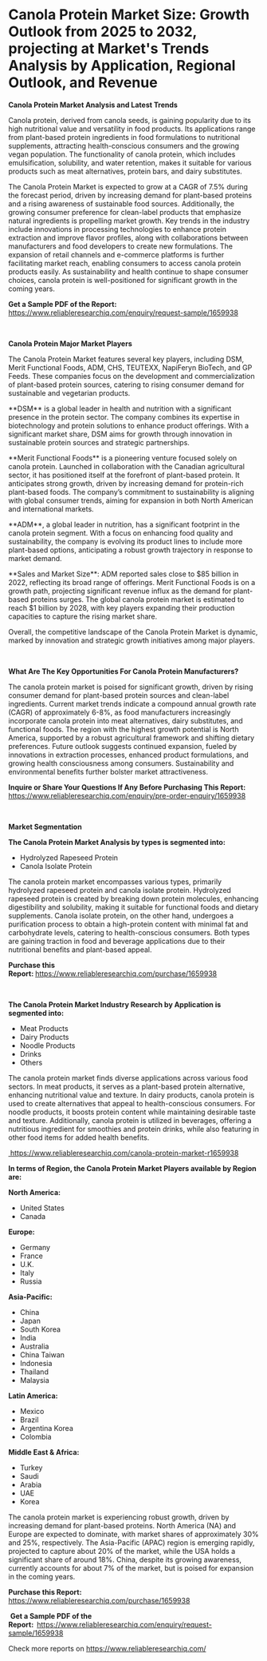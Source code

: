 <p><h1>Canola Protein Market Size: Growth Outlook from 2025 to 2032, projecting at Market's Trends Analysis by Application, Regional Outlook, and Revenue</h1></p><p><strong>Canola Protein Market Analysis and Latest Trends</strong></p>
<p><p>Canola protein, derived from canola seeds, is gaining popularity due to its high nutritional value and versatility in food products. Its applications range from plant-based protein ingredients in food formulations to nutritional supplements, attracting health-conscious consumers and the growing vegan population. The functionality of canola protein, which includes emulsification, solubility, and water retention, makes it suitable for various products such as meat alternatives, protein bars, and dairy substitutes.</p><p>The Canola Protein Market is expected to grow at a CAGR of 7.5% during the forecast period, driven by increasing demand for plant-based proteins and a rising awareness of sustainable food sources. Additionally, the growing consumer preference for clean-label products that emphasize natural ingredients is propelling market growth. Key trends in the industry include innovations in processing technologies to enhance protein extraction and improve flavor profiles, along with collaborations between manufacturers and food developers to create new formulations. The expansion of retail channels and e-commerce platforms is further facilitating market reach, enabling consumers to access canola protein products easily. As sustainability and health continue to shape consumer choices, canola protein is well-positioned for significant growth in the coming years.</p></p>
<p><strong>Get a Sample PDF of the Report:&nbsp;</strong> <a href="https://www.reliableresearchiq.com/enquiry/request-sample/1659938?utm_campaign=2220&utm_medium=2&utm_source=Github&utm_content=ia&utm_term=30012025&utm_id=canola-protein">https://www.reliableresearchiq.com/enquiry/request-sample/1659938</a></p>
<p>&nbsp;</p>
<p><strong>Canola Protein Major Market Players</strong></p>
<p><p>The Canola Protein Market features several key players, including DSM, Merit Functional Foods, ADM, CHS, TEUTEXX, NapiFeryn BioTech, and GP Feeds. These companies focus on the development and commercialization of plant-based protein sources, catering to rising consumer demand for sustainable and vegetarian products.</p><p>**DSM** is a global leader in health and nutrition with a significant presence in the protein sector. The company combines its expertise in biotechnology and protein solutions to enhance product offerings. With a significant market share, DSM aims for growth through innovation in sustainable protein sources and strategic partnerships.</p><p>**Merit Functional Foods** is a pioneering venture focused solely on canola protein. Launched in collaboration with the Canadian agricultural sector, it has positioned itself at the forefront of plant-based protein. It anticipates strong growth, driven by increasing demand for protein-rich plant-based foods. The company’s commitment to sustainability is aligning with global consumer trends, aiming for expansion in both North American and international markets.</p><p>**ADM**, a global leader in nutrition, has a significant footprint in the canola protein segment. With a focus on enhancing food quality and sustainability, the company is evolving its product lines to include more plant-based options, anticipating a robust growth trajectory in response to market demand.</p><p>**Sales and Market Size**: ADM reported sales close to $85 billion in 2022, reflecting its broad range of offerings. Merit Functional Foods is on a growth path, projecting significant revenue influx as the demand for plant-based proteins surges. The global canola protein market is estimated to reach $1 billion by 2028, with key players expanding their production capacities to capture the rising market share. </p><p>Overall, the competitive landscape of the Canola Protein Market is dynamic, marked by innovation and strategic growth initiatives among major players.</p></p>
<p>&nbsp;</p>
<p><strong>What Are The Key Opportunities For Canola Protein Manufacturers?</strong></p>
<p><p>The canola protein market is poised for significant growth, driven by rising consumer demand for plant-based protein sources and clean-label ingredients. Current market trends indicate a compound annual growth rate (CAGR) of approximately 6-8%, as food manufacturers increasingly incorporate canola protein into meat alternatives, dairy substitutes, and functional foods. The region with the highest growth potential is North America, supported by a robust agricultural framework and shifting dietary preferences. Future outlook suggests continued expansion, fueled by innovations in extraction processes, enhanced product formulations, and growing health consciousness among consumers. Sustainability and environmental benefits further bolster market attractiveness.</p></p>
<p><strong>Inquire or Share Your Questions If Any Before Purchasing This Report:</strong> <a href="https://www.reliableresearchiq.com/enquiry/pre-order-enquiry/1659938?utm_campaign=2220&utm_medium=2&utm_source=Github&utm_content=ia&utm_term=30012025&utm_id=canola-protein">https://www.reliableresearchiq.com/enquiry/pre-order-enquiry/1659938</a></p>
<p>&nbsp;</p>
<p><strong>Market Segmentation</strong></p>
<p><strong>The Canola Protein Market Analysis by types is segmented into:</strong></p>
<p><ul><li>Hydrolyzed Rapeseed Protein</li><li>Canola Isolate Protein</li></ul></p>
<p><p>The canola protein market encompasses various types, primarily hydrolyzed rapeseed protein and canola isolate protein. Hydrolyzed rapeseed protein is created by breaking down protein molecules, enhancing digestibility and solubility, making it suitable for functional foods and dietary supplements. Canola isolate protein, on the other hand, undergoes a purification process to obtain a high-protein content with minimal fat and carbohydrate levels, catering to health-conscious consumers. Both types are gaining traction in food and beverage applications due to their nutritional benefits and plant-based appeal.</p></p>
<p><strong>Purchase this Report:&nbsp;</strong><a href="https://www.reliableresearchiq.com/purchase/1659938?utm_campaign=2220&utm_medium=2&utm_source=Github&utm_content=ia&utm_term=30012025&utm_id=canola-protein">https://www.reliableresearchiq.com/purchase/1659938</a></p>
<p>&nbsp;</p>
<p><strong>The Canola Protein Market Industry Research by Application is segmented into:</strong></p>
<p><ul><li>Meat Products</li><li>Dairy Products</li><li>Noodle Products</li><li>Drinks</li><li>Others</li></ul></p>
<p><p>The canola protein market finds diverse applications across various food sectors. In meat products, it serves as a plant-based protein alternative, enhancing nutritional value and texture. In dairy products, canola protein is used to create alternatives that appeal to health-conscious consumers. For noodle products, it boosts protein content while maintaining desirable taste and texture. Additionally, canola protein is utilized in beverages, offering a nutritious ingredient for smoothies and protein drinks, while also featuring in other food items for added health benefits.</p></p>
<p><a href="https://www.reliableresearchiq.com/canola-protein-market-r1659938?utm_campaign=2220&utm_medium=2&utm_source=Github&utm_content=ia&utm_term=30012025&utm_id=canola-protein">&nbsp;https://www.reliableresearchiq.com/canola-protein-market-r1659938</a></p>
<p><strong>In terms of Region, the Canola Protein Market Players available by Region are:</strong></p>
<p>
    <p> <strong> North America: </strong>
        <ul>
            <li>United States</li>
            <li>Canada</li>
        </ul>
        </p> 
    <p> <strong> Europe: </strong>
        <ul>
            <li>Germany</li>
            <li>France</li>
            <li>U.K.</li>
            <li>Italy</li>
            <li>Russia</li>
        </ul>
        </p> 
    <p> <strong> Asia-Pacific: </strong>
        <ul>
            <li>China</li>
            <li>Japan</li>
            <li>South Korea</li>
            <li>India</li>
            <li>Australia</li>
            <li>China Taiwan</li>
            <li>Indonesia</li>
            <li>Thailand</li>
            <li>Malaysia</li>
        </ul>
        </p> 
    <p> <strong> Latin America: </strong>
        <ul>
            <li>Mexico</li>
            <li>Brazil</li>
            <li>Argentina Korea</li>
            <li>Colombia</li>
        </ul>
        </p> 
    <p> <strong> Middle East & Africa: </strong>
        <ul>
            <li>Turkey</li>
            <li>Saudi</li>
            <li>Arabia</li>
            <li>UAE</li>
            <li>Korea</li>
        </ul>
    </p>
    </p>
<p><p>The canola protein market is experiencing robust growth, driven by increasing demand for plant-based proteins. North America (NA) and Europe are expected to dominate, with market shares of approximately 30% and 25%, respectively. The Asia-Pacific (APAC) region is emerging rapidly, projected to capture about 20% of the market, while the USA holds a significant share of around 18%. China, despite its growing awareness, currently accounts for about 7% of the market, but is poised for expansion in the coming years.</p></p>
<p><strong>Purchase this Report: </strong><a href="https://www.reliableresearchiq.com/purchase/1659938?utm_campaign=2220&utm_medium=2&utm_source=Github&utm_content=ia&utm_term=30012025&utm_id=canola-protein">https://www.reliableresearchiq.com/purchase/1659938</a></p>
<p>&nbsp;<strong>Get a Sample PDF of the Report:&nbsp;&nbsp;</strong><a href="https://www.reliableresearchiq.com/enquiry/request-sample/1659938?utm_campaign=2220&utm_medium=2&utm_source=Github&utm_content=ia&utm_term=30012025&utm_id=canola-protein">https://www.reliableresearchiq.com/enquiry/request-sample/1659938</a></p>
<p><strong></strong></p>
<p>Check more reports on <a href="https://www.reliableresearchiq.com/?utm_campaign=2220&utm_medium=2&utm_source=Github&utm_content=ia&utm_term=30012025&utm_id=canola-protein">https://www.reliableresearchiq.com/</a></p>